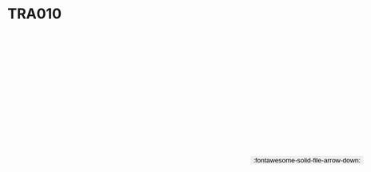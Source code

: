 
# TRA010

<a href='../TRA010.pdf' download>
<button class='md-button -primary' 
id='download-btn' style="position: fixed; top: 10%; right: 20px; 
        transform: translateY(-50%); z-index: 1000;  border: none; ">
:fontawesome-solid-file-arrow-down: 
</button>
</a>

<div 
    id='../TRA010.pdf' 
    data-pdf-url='../TRA010.pdf'
    style=' width: 100%; height: auto;overflow: auto;'>
</div>

